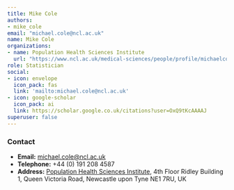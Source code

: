 ```yaml
---
title: Mike Cole
authors:
- mike_cole
email: "michael.cole@ncl.ac.uk"
name: Mike Cole
organizations:
- name: Population Health Sciences Institute
  url: "https://www.ncl.ac.uk/medical-sciences/people/profile/michaelcole.html"
role: Statistician
social:
- icon: envelope
  icon_pack: fas
  link: 'mailto:michael.cole@ncl.ac.uk'
- icon: google-scholar
  icon_pack: ai
  link: https://scholar.google.co.uk/citations?user=OxQ9tKcAAAAJ
superuser: false
---
```


### Contact

- __Email:__ [michael.cole@ncl.ac.uk](mailto:michael.cole@ncl.ac.uk)
- __Telephone:__ +44 (0) 191 208 4587
- __Address:__ [Population Health Sciences Institute](https://www.ncl.ac.uk/medical-sciences/research/institutes/health-sciences/), 4th Floor Ridley Building 1, Queen Victoria Road, Newcastle upon Tyne NE1 7RU, UK
